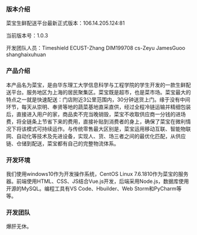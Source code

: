 ### 版本介绍
菜宝生鲜配送平台最新正式版本：106.14.205.124:81

当前版本号：1.0.3

开发团队人员：Timeshield ECUST-Zhang DIM199708 cs-Zeyu JamesGuoo shanghaixuhuan

### 产品介绍
本产品名为菜宝，是由华东理工大学信息科学与工程学院的学生开发的一款生鲜配送平台。服务地区为上海的居民聚集区。菜宝既是超市，也是菜市场。菜宝最大的特点之一就是快速配送：门店附近3公里范围内，30分钟送货上门。缘于没有中间环节，每天从崇明、奉贤等地的蔬菜基地直采直供，经过全程冷链运输并精细包装后，直接进入用户的家，商品卖不完当晚销毁，菜宝不收取供应商一分钱的进场费，将全链条上节省下来的费用，直接补贴到消费者的身上，确保了菜宝在微利情况下将该模式可持续运作。与传统零售最大区别是，菜宝运用移动互联、智能物联网、自动化等技术及先进设备，实现人、货、场三者之间的最优化匹配，从供应链、仓储到配送，菜宝都有自己的完整物流体系。

### 开发环境
我们使用windows10作为开发操作系统，CentOS Linux 7.6.1810作为菜宝的服务器。前端使用HTML、CSS、JS结合Vue.js开发，后端采用Node.js，数据库使用开源的MySQL。编程工具有VS Code、Hbuilder、Web Storm和PyCharm等等。

### 开发团队
爆肝无休。
